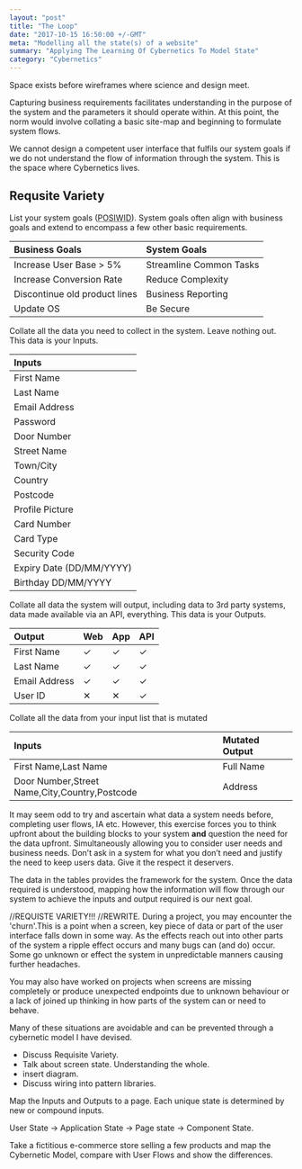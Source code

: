 ```yaml
---
layout: "post"
title: "The Loop"
date: "2017-10-15 16:50:00 +/-GMT"
meta: "Modelling all the state(s) of a website"
summary: "Applying The Learning Of Cybernetics To Model State"
category: "Cybernetics"
---
```


Space exists before wireframes where science and design meet.

Capturing business requirements facilitates understanding in the purpose of the system and the parameters it should operate within. At this point, the norm would involve collating a basic site-map and beginning to formulate system flows.

We cannot design a competent user interface that fulfils our system goals if we do not understand the flow of information through the system. This is the space where Cybernetics lives.


## Requsite Variety

List your system goals (<abbr title="The Point Of A System Is What It Does">POSIWID</abbr>). System goals often align with business goals and extend to encompass a few other basic requirements.

| Business Goals | System Goals |
|:--|:--|
| Increase User Base > 5% | Streamline Common Tasks |
| Increase Conversion Rate | Reduce Complexity  |
| Discontinue old product lines | Business Reporting |
| Update OS | Be Secure |


Collate all the data you need to collect in the system. Leave nothing out. This data is your Inputs.

| Inputs |
|:--|
| First Name |
| Last Name |
| Email Address |
| Password |
| Door Number |
| Street Name |
| Town/City |
| Country |
| Postcode |
| Profile Picture |
| Card Number |
| Card Type |
| Security Code |
| Expiry Date (DD/MM/YYYY) |
| Birthday DD/MM/YYYY |

Collate all data the system will output, including data to 3rd party systems, data made available via an API, everything. This data is your Outputs.

| Output | Web | App | API |
|:--|:--|:--|:--|
|First Name|✓|✓|✓|
|Last Name|✓|✓|✓|
|Email Address|✓|✓|✓|
|User ID|✕|✕|✓|

Collate all the data from your input list that is mutated

| Inputs | Mutated Output |
|:--|:--|
| First Name,Last Name | Full Name |
| Door Number,Street Name,City,Country,Postcode | Address |

It may seem odd to try and ascertain what data a system needs before, completing user flows, IA etc. However, this exercise  forces you to think upfront about the building blocks to your system **and** question the need for the data upfront. Simultaneously allowing you to consider user needs and business needs. Don’t ask in a system for what you don’t need and justify the need to keep users data. Give it the respect it deservers.

The data in the tables provides the framework for the system. Once the data required is understood, mapping how the information will flow through our system to achieve the inputs and output required is our next goal.


//REQUISTE VARIETY!!!
//REWRITE.
During a project, you may encounter the 'churn'.This is a point when a screen, key piece of data or part of the user interface falls down in some way. As the effects reach out into other parts of the system a ripple effect occurs and many bugs can (and do) occur. Some go unknown or effect the system in unpredictable manners causing further headaches.

You may also have worked on projects when screens are missing completely or produce unexpected endpoints due to unknown behaviour or a lack of joined up thinking in how parts of the system can or need to behave.

Many of these situations are avoidable and can be prevented through a cybernetic model I have devised.

- Discuss Requisite Variety.
- Talk about screen state. Understanding the whole.
- insert diagram.
- Discuss wiring into pattern libraries.


Map the Inputs and Outputs to a page.
Each unique state is determined by new or compound inputs.

User State -> Application State -> Page state -> Component State.

Take a fictitious e-commerce store selling a few products and map the Cybernetic Model, compare with User Flows and show the differences.
